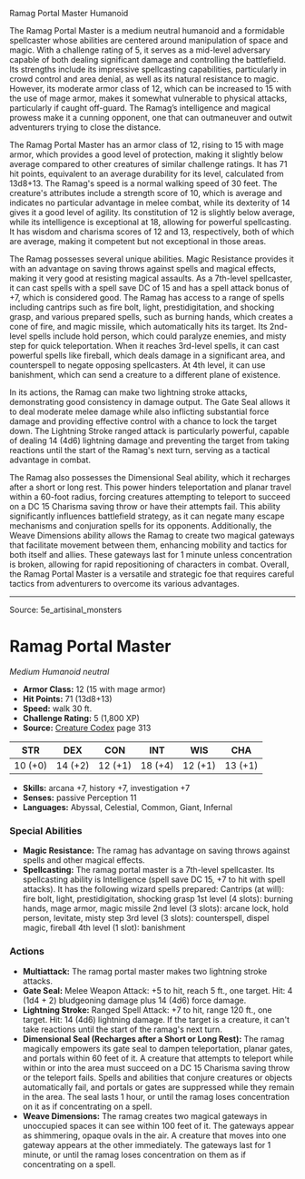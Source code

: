<MonsterName/>Ramag Portal Master</MonsterName>
<CreatureType/>Humanoid</CreatureType>

<summary>The Ramag Portal Master is a medium neutral humanoid and a formidable spellcaster whose abilities are centered around manipulation of space and magic. With a challenge rating of 5, it serves as a mid-level adversary capable of both dealing significant damage and controlling the battlefield. Its strengths include its impressive spellcasting capabilities, particularly in crowd control and area denial, as well as its natural resistance to magic. However, its moderate armor class of 12, which can be increased to 15 with the use of mage armor, makes it somewhat vulnerable to physical attacks, particularly if caught off-guard. The Ramag’s intelligence and magical prowess make it a cunning opponent, one that can outmaneuver and outwit adventurers trying to close the distance.</summary>

<detail>

The Ramag Portal Master has an armor class of 12, rising to 15 with mage armor, which provides a good level of protection, making it slightly below average compared to other creatures of similar challenge ratings. It has 71 hit points, equivalent to an average durability for its level, calculated from 13d8+13. The Ramag's speed is a normal walking speed of 30 feet. The creature's attributes include a strength score of 10, which is average and indicates no particular advantage in melee combat, while its dexterity of 14 gives it a good level of agility. Its constitution of 12 is slightly below average, while its intelligence is exceptional at 18, allowing for powerful spellcasting. It has wisdom and charisma scores of 12 and 13, respectively, both of which are average, making it competent but not exceptional in those areas.

The Ramag possesses several unique abilities. Magic Resistance provides it with an advantage on saving throws against spells and magical effects, making it very good at resisting magical assaults. As a 7th-level spellcaster, it can cast spells with a spell save DC of 15 and has a spell attack bonus of +7, which is considered good. The Ramag has access to a range of spells including cantrips such as fire bolt, light, prestidigitation, and shocking grasp, and various prepared spells, such as burning hands, which creates a cone of fire, and magic missile, which automatically hits its target. Its 2nd-level spells include hold person, which could paralyze enemies, and misty step for quick teleportation. When it reaches 3rd-level spells, it can cast powerful spells like fireball, which deals damage in a significant area, and counterspell to negate opposing spellcasters. At 4th level, it can use banishment, which can send a creature to a different plane of existence.

In its actions, the Ramag can make two lightning stroke attacks, demonstrating good consistency in damage output. The Gate Seal allows it to deal moderate melee damage while also inflicting substantial force damage and providing effective control with a chance to lock the target down. The Lightning Stroke ranged attack is particularly powerful, capable of dealing 14 (4d6) lightning damage and preventing the target from taking reactions until the start of the Ramag's next turn, serving as a tactical advantage in combat. 

The Ramag also possesses the Dimensional Seal ability, which it recharges after a short or long rest. This power hinders teleportation and planar travel within a 60-foot radius, forcing creatures attempting to teleport to succeed on a DC 15 Charisma saving throw or have their attempts fail. This ability significantly influences battlefield strategy, as it can negate many escape mechanisms and conjuration spells for its opponents. Additionally, the Weave Dimensions ability allows the Ramag to create two magical gateways that facilitate movement between them, enhancing mobility and tactics for both itself and allies. These gateways last for 1 minute unless concentration is broken, allowing for rapid repositioning of characters in combat. Overall, the Ramag Portal Master is a versatile and strategic foe that requires careful tactics from adventurers to overcome its various advantages.</detail>



---

Source: 5e_artisinal_monsters

# Ramag Portal Master

*Medium* *Humanoid* *neutral*

- **Armor Class:** 12 (15 with mage armor)
- **Hit Points:** 71 (13d8+13)
- **Speed:** walk 30 ft.
- **Challenge Rating:** 5 (1,800 XP)
- **Source:** [Creature Codex](https://koboldpress.com/kpstore/product/creature-codex-for-5th-edition-dnd) page 313

| STR | DEX | CON | INT | WIS | CHA |
| --- | --- | --- | --- | --- | --- |
| 10 (+0) | 14 (+2) | 12 (+1) | 18 (+4) | 12 (+1) | 13 (+1) |

- **Skills:** arcana +7, history +7, investigation +7
- **Senses:** passive Perception 11
- **Languages:** Abyssal, Celestial, Common, Giant, Infernal

### Special Abilities

- **Magic Resistance:** The ramag has advantage on saving throws against spells and other magical effects.
- **Spellcasting:** The ramag portal master is a 7th-level spellcaster. Its spellcasting ability is Intelligence (spell save DC 15, +7 to hit with spell attacks). It has the following wizard spells prepared:
Cantrips (at will): fire bolt, light, prestidigitation, shocking grasp
1st level (4 slots): burning hands, mage armor, magic missile
2nd level (3 slots): arcane lock, hold person, levitate, misty step
3rd level (3 slots): counterspell, dispel magic, fireball
4th level (1 slot): banishment

### Actions

- **Multiattack:** The ramag portal master makes two lightning stroke attacks.
- **Gate Seal:** Melee Weapon Attack: +5 to hit, reach 5 ft., one target. Hit: 4 (1d4 + 2) bludgeoning damage plus 14 (4d6) force damage.
- **Lightning Stroke:** Ranged Spell Attack: +7 to hit, range 120 ft., one target. Hit: 14 (4d6) lightning damage. If the target is a creature, it can't take reactions until the start of the ramag's next turn.
- **Dimensional Seal (Recharges after a Short or Long Rest):** The ramag magically empowers its gate seal to dampen teleportation, planar gates, and portals within 60 feet of it. A creature that attempts to teleport while within or into the area must succeed on a DC 15 Charisma saving throw or the teleport fails. Spells and abilities that conjure creatures or objects automatically fail, and portals or gates are suppressed while they remain in the area. The seal lasts 1 hour, or until the ramag loses concentration on it as if concentrating on a spell.
- **Weave Dimensions:** The ramag creates two magical gateways in unoccupied spaces it can see within 100 feet of it. The gateways appear as shimmering, opaque ovals in the air. A creature that moves into one gateway appears at the other immediately. The gateways last for 1 minute, or until the ramag loses concentration on them as if concentrating on a spell.




